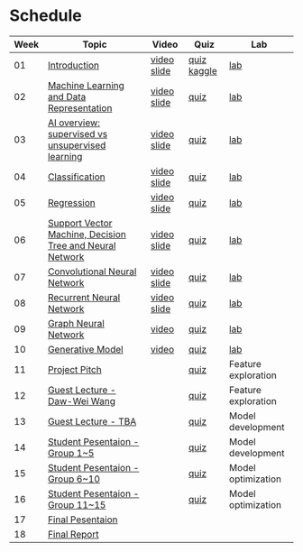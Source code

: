 Schedule
============================

|Week|Topic|Video|Quiz|Lab|
|--|--|--|--|--|
|01|[Introduction](weeks/01.md) | [video](https://www.youtube.com/watch?v=l76tYKxM4iY) [slide](https://docs.google.com/presentation/d/1jQHceJUxmad4FOLLd_9odUMOTYluUsAT2w4WdQO7fUg/edit?usp=sharing) | [quiz](https://forms.gle/MoYQXECTnNAzvZtJ9) [kaggle](https://www.kaggle.com/t/0ab0b4ca1e6c4de38b9fae31ad517613) | [lab](https://www.kaggle.com/c/phys591000-week01/) |
|02|[Machine Learning and Data Representation](weeks/02.md)|  [video](https://youtu.be/1AO7qgqnwX8) [slide](https://docs.google.com/presentation/d/1obXbJOus8o3Tmel2vkVGuZQKJoXSGkDb57pVKvcnXfo/edit?usp=sharing) | [quiz](https://docs.google.com/forms/d/e/1FAIpQLScCJUBmjh1NUTDKkAE3NBjVWFm6nDugzZzUjyFf5ZBHbit_oA/viewform)  | [lab](https://www.kaggle.com/c/phys591000-week02/) |
|03|[AI overview: supervised vs unsupervised learning](weeks/03.md) |  [video](https://www.youtube.com/watch?v=8UDx-CABMRE) [slide](https://docs.google.com/presentation/d/19O0Oqvq4sxv-NJgFCtH4CJtkklAWmkUggI4oL0mfRq4/edit?usp=sharing)| [quiz](https://docs.google.com/forms/d/1_xv3fmwFXun4LE-_mzyOBYEPBtg1I6V-Sh3vADDd15E/viewform?edit_requested=true)  | [lab](https://www.kaggle.com/c/phys591000-week03/) |
|04|[Classification](weeks/04.md) |  [video](https://youtu.be/i2OA8ASbcBc) [slide](https://docs.google.com/presentation/d/1Ktl03Zf7rhNUt3Msl-vC8VKROwLWhjhGKiTJHXjHQc0/edit#slide=id.gc40c71273a_0_0) | [quiz](https://docs.google.com/forms/d/e/1FAIpQLSd0vWa7-fZBaiFvyOX68AHQjIGPmzDFMkEeIcOHcAIM6IhZ4Q/viewform)  | [lab](https://www.kaggle.com/c/phys591000-week04) |
|05|[Regression](weeks/05.md) |   [video](https://www.youtube.com/watch?v=wurNasAhQ-A) [slide](https://docs.google.com/presentation/d/1oAHz1JYLjrIWyCFqmayUlXer1fErpNewHJo_HVoxuLM/edit?usp=sharing) | [quiz](https://docs.google.com/forms/d/e/1FAIpQLSeD-4OKreRL6bxeP47tgGLJYvuL41Ip0Jsq7NmOn-vTviFlfw/viewform)  | [lab](https://www.kaggle.com/c/phys591000-week05) |
|06|[Support Vector Machine, Decision Tree and Neural Network](weeks/06.md) |  [video](https://youtu.be/KwxZlPil-3I) [slide](https://docs.google.com/presentation/d/1u8RIcJgK5dARvEvPdBvKyS9w7imrcghXAjWr1g6fnu4/edit?usp=sharing) | [quiz](https://docs.google.com/forms/d/e/1FAIpQLSenACr_UQ0IeCgSrD3iuzjcgBXe0tyQWG2UCeLVjUWG2EYFdg/viewform)  | [lab](https://www.kaggle.com/c/phys591000-week06) |
|07|[Convolutional Neural Network](weeks/07.md) | [video](https://youtu.be/Yq-5cIwjDg8) [slide](https://docs.google.com/presentation/d/102Oq88V-LlEe0LzyfQ_wA8d9DV_lWl2KhjWQgQPfbfk/edit#slide=id.p) | [quiz](https://docs.google.com/forms/d/e/1FAIpQLScLXkkYsVQgd8nzZbqxDIh-_KmTleQbKV-xK2SRLhfSlD0xZA/viewform)  | [lab](https://www.kaggle.com/c/phys591000-week07) |
|08|[Recurrent Neural Network](weeks/09.md) | [video](https://www.youtube.com/watch?v=g9mpO-NfSYw) [slide](https://docs.google.com/presentation/d/1tjSq18Ss2Uyv8pOW_C9L4rIdHw0xwQ9hRIGB6OIABeo/edit?usp=sharing) | [quiz](https://docs.google.com/forms/d/1KALhZ0g4XnA86de1zK5dDhpulvEpyo-UnYrE8XcNDIY/prefill)  | [lab](https://www.kaggle.com/c/phys591000-week08) |
|09|[Graph Neural Network]() |  [video]() | [quiz]()  | [lab]() |
|10|[Generative Model]() |  [video]() | [quiz]()  | [lab]() |
|11|[Project Pitch]() |  | [quiz]()  | Feature exploration | 
|12|[Guest Lecture - Daw-Wei Wang]() |  |  [quiz]()  | Feature exploration |
|13|[Guest Lecture - TBA]() |  |  [quiz]()  | Model development |
|14|[Student Pesentaion - Group 1~5]() |  | [quiz]()  |  Model development  |
|15|[Student Pesentaion - Group 6~10]() |  | [quiz]()  |  Model optimization |
|16|[Student Pesentaion - Group 11~15]() |  | [quiz]() | Model optimization |
|17|[Final Pesentaion]() |  |  |  |
|18|[Final Report]() | | | |
